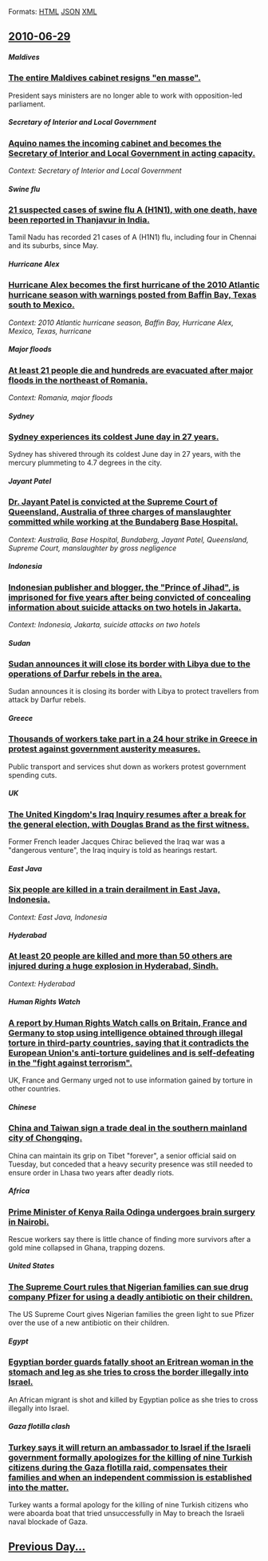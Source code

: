 
Formats: [HTML](2010/06/29/index.html)  [JSON](2010/06/29/index.json)  [XML](2010/06/29/index.xml)  

## [2010-06-29](/news/2010/06/29/index.md)

##### Maldives
### [The entire Maldives cabinet resigns "en masse". ](/news/2010/06/29/the-entire-maldives-cabinet-resigns-en-masse.md)
President says ministers are no longer able to work with opposition-led parliament.

##### Secretary of Interior and Local Government
### [Aquino names the incoming cabinet and becomes the Secretary of Interior and Local Government in acting capacity. ](/news/2010/06/29/aquino-names-the-incoming-cabinet-and-becomes-the-secretary-of-interior-and-local-government-in-acting-capacity.md)
_Context: Secretary of Interior and Local Government_

##### Swine flu
### [21 suspected cases of swine flu A (H1N1), with one death, have been reported in Thanjavur in India. ](/news/2010/06/29/21-suspected-cases-of-swine-flu-a-h1n1-with-one-death-have-been-reported-in-thanjavur-in-india.md)
Tamil Nadu has recorded 21 cases of A (H1N1) flu, including four in Chennai and its suburbs, since May.

##### Hurricane Alex
### [Hurricane Alex becomes the first hurricane of the 2010 Atlantic hurricane season with warnings posted from Baffin Bay, Texas south to Mexico. ](/news/2010/06/29/hurricane-alex-becomes-the-first-hurricane-of-the-2010-atlantic-hurricane-season-with-warnings-posted-from-baffin-bay-texas-south-to-mexico.md)
_Context: 2010 Atlantic hurricane season, Baffin Bay, Hurricane Alex, Mexico, Texas, hurricane_

##### Major floods
### [At least 21 people die and hundreds are evacuated after major floods in the northeast of Romania. ](/news/2010/06/29/at-least-21-people-die-and-hundreds-are-evacuated-after-major-floods-in-the-northeast-of-romania.md)
_Context: Romania, major floods_

##### Sydney
### [Sydney experiences its coldest June day in 27 years. ](/news/2010/06/29/sydney-experiences-its-coldest-june-day-in-27-years.md)
Sydney has shivered through its coldest June day in 27 years, with the mercury plummeting to 4.7 degrees in the city.

##### Jayant Patel
### [Dr. Jayant Patel is convicted at the Supreme Court of Queensland, Australia of three charges of manslaughter committed while working at the Bundaberg Base Hospital. ](/news/2010/06/29/dr-jayant-patel-is-convicted-at-the-supreme-court-of-queensland-australia-of-three-charges-of-manslaughter-committed-while-working-at-the.md)
_Context: Australia, Base Hospital, Bundaberg, Jayant Patel, Queensland, Supreme Court, manslaughter by gross negligence_

##### Indonesia
### [Indonesian publisher and blogger, the "Prince of Jihad", is imprisoned for five years after being convicted of concealing information about suicide attacks on two hotels in Jakarta. ](/news/2010/06/29/indonesian-publisher-and-blogger-the-prince-of-jihad-is-imprisoned-for-five-years-after-being-convicted-of-concealing-information-about.md)
_Context: Indonesia, Jakarta, suicide attacks on two hotels_

##### Sudan
### [Sudan announces it will close its border with Libya due to the operations of Darfur rebels in the area. ](/news/2010/06/29/sudan-announces-it-will-close-its-border-with-libya-due-to-the-operations-of-darfur-rebels-in-the-area.md)
Sudan announces it is closing its border with Libya to protect travellers from attack by Darfur rebels.

##### Greece
### [Thousands of workers take part in a 24 hour strike in Greece in protest against government austerity measures. ](/news/2010/06/29/thousands-of-workers-take-part-in-a-24-hour-strike-in-greece-in-protest-against-government-austerity-measures.md)
Public transport and services shut down as workers protest government spending cuts.

##### UK
### [The United Kingdom's Iraq Inquiry resumes after a break for the general election, with Douglas Brand as the first witness. ](/news/2010/06/29/the-united-kingdom-s-iraq-inquiry-resumes-after-a-break-for-the-general-election-with-douglas-brand-as-the-first-witness.md)
Former French leader Jacques Chirac believed the Iraq war was a &quot;dangerous venture&quot;, the Iraq inquiry is told as hearings restart.

##### East Java
### [Six people are killed in a train derailment in East Java, Indonesia. ](/news/2010/06/29/six-people-are-killed-in-a-train-derailment-in-east-java-indonesia.md)
_Context: East Java, Indonesia_

##### Hyderabad
### [At least 20 people are killed and more than 50 others are injured during a huge explosion in Hyderabad, Sindh. ](/news/2010/06/29/at-least-20-people-are-killed-and-more-than-50-others-are-injured-during-a-huge-explosion-in-hyderabad-sindh.md)
_Context: Hyderabad_

##### Human Rights Watch
### [A report by Human Rights Watch calls on Britain, France and Germany to stop using intelligence obtained through illegal torture in third-party countries, saying that it contradicts the European Union's anti-torture guidelines and is self-defeating in the "fight against terrorism". ](/news/2010/06/29/a-report-by-human-rights-watch-calls-on-britain-france-and-germany-to-stop-using-intelligence-obtained-through-illegal-torture-in-third-par.md)
UK, France and Germany urged not to use information gained by torture in other countries.

##### Chinese
### [China and Taiwan sign a trade deal in the southern mainland city of Chongqing. ](/news/2010/06/29/china-and-taiwan-sign-a-trade-deal-in-the-southern-mainland-city-of-chongqing.md)
China can maintain its grip on Tibet &quot;forever&quot;, a senior official said on Tuesday, but conceded that a heavy security presence was still needed to ensure order in Lhasa two years after deadly riots.

##### Africa
### [Prime Minister of Kenya Raila Odinga undergoes brain surgery in Nairobi. ](/news/2010/06/29/prime-minister-of-kenya-raila-odinga-undergoes-brain-surgery-in-nairobi.md)
Rescue workers say there is little chance of finding more survivors after a gold mine collapsed in Ghana, trapping dozens.

##### United States
### [The Supreme Court rules that Nigerian families can sue drug company Pfizer for using a deadly antibiotic on their children. ](/news/2010/06/29/the-supreme-court-rules-that-nigerian-families-can-sue-drug-company-pfizer-for-using-a-deadly-antibiotic-on-their-children.md)
The US Supreme Court gives Nigerian families the green light to sue Pfizer over the use of a new antibiotic on their children.

##### Egypt
### [Egyptian border guards fatally shoot an Eritrean woman in the stomach and leg as she tries to cross the border illegally into Israel. ](/news/2010/06/29/egyptian-border-guards-fatally-shoot-an-eritrean-woman-in-the-stomach-and-leg-as-she-tries-to-cross-the-border-illegally-into-israel.md)
An African migrant is shot and killed by Egyptian police as she tries to cross illegally into Israel.

##### Gaza flotilla clash
### [Turkey says it will return an ambassador to Israel if the Israeli government formally apologizes for the killing of nine Turkish citizens during the Gaza flotilla raid, compensates their families and when an independent commission is established into the matter. ](/news/2010/06/29/turkey-says-it-will-return-an-ambassador-to-israel-if-the-israeli-government-formally-apologizes-for-the-killing-of-nine-turkish-citizens-du.md)
Turkey wants a formal apology for the killing of nine Turkish citizens who were aboarda boat that tried unsuccessfully in May to breach the Israeli naval blockade of Gaza. 

## [Previous Day...](/news/2010/06/28/index.md)

